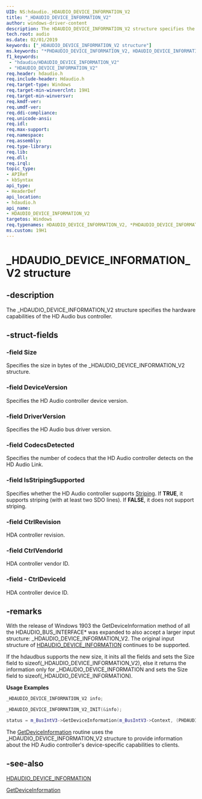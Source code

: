 ```yaml
---
UID: NS:hdaudio._HDAUDIO_DEVICE_INFORMATION_V2
title: "_HDAUDIO_DEVICE_INFORMATION_V2"
author: windows-driver-content
description: The HDAUDIO_DEVICE_INFORMATION_V2 structure specifies the hardware capabilities of the HD Audio bus controller.
tech.root: audio
ms.date: 02/01/2019
keywords: ["_HDAUDIO_DEVICE_INFORMATION_V2 structure"]
ms.keywords: "*PHDAUDIO_DEVICE_INFORMATION_V2, HDAUDIO_DEVICE_INFORMATION_V2, HDAUDIO_DEVICE_INFORMATION_V2 structure [Audio Devices], PHDAUDIO_DEVICE_INFORMATION_V2, PHDAUDIO_DEVICE_INFORMATION_V2 structure pointer [Audio Devices], _HDAUDIO_DEVICE_INFORMATION_V2, aud-prop2_3350e3d4-dfbe-4002-b237-2395f4a07c7f.xml, audio.HDAUDIO_DEVICE_INFORMATION_V2, hdaudio/HDAUDIO_DEVICE_INFORMATION_V2, hdaudio/PHDAUDIO_DEVICE_INFORMATION_V2"
f1_keywords:
 - "hdaudio/HDAUDIO_DEVICE_INFORMATION_V2"
 - "HDAUDIO_DEVICE_INFORMATION_V2"
req.header: hdaudio.h
req.include-header: Hdaudio.h
req.target-type: Windows
req.target-min-winverclnt: 19H1
req.target-min-winversvr: 
req.kmdf-ver: 
req.umdf-ver: 
req.ddi-compliance: 
req.unicode-ansi: 
req.idl: 
req.max-support: 
req.namespace: 
req.assembly: 
req.type-library: 
req.lib: 
req.dll: 
req.irql: 
topic_type:
- APIRef
- kbSyntax
api_type:
- HeaderDef
api_location:
- hdaudio.h
api_name:
- HDAUDIO_DEVICE_INFORMATION_V2
targetos: Windows
req.typenames: HDAUDIO_DEVICE_INFORMATION_V2, *PHDAUDIO_DEVICE_INFORMATION_V2
ms.custom: 19H1 
---
```


# _HDAUDIO_DEVICE_INFORMATION_V2 structure


## -description

The _HDAUDIO_DEVICE_INFORMATION_V2 structure specifies the hardware capabilities of the HD Audio bus controller.


## -struct-fields

### -field Size

Specifies the size in bytes of the _HDAUDIO_DEVICE_INFORMATION_V2 structure.

### -field DeviceVersion

Specifies the HD Audio controller device version.


### -field DriverVersion

Specifies the HD Audio bus driver version.


### -field CodecsDetected

Specifies the number of codecs that the HD Audio controller detects on the HD Audio Link.


### -field IsStripingSupported

Specifies whether the HD Audio controller supports [Striping](https://docs.microsoft.com/windows-hardware/drivers/audio/striping). If **TRUE**, it supports striping (with at least two SDO lines). If **FALSE**, it does not support striping.

### -field CtrlRevision

HDA controller revision.

### -field CtrlVendorId 

HDA controller vendor ID.

### -field - CtrlDeviceId

HDA controller device ID.



## -remarks

With the release of Windows 1903 the GetDeviceInformation method of all the HDAUDIO_BUS_INTERFACE* was expanded to also accept a larger input structure: _HDAUDIO_DEVICE_INFORMATION_V2. The original input structure of [HDAUDIO_DEVICE_INFORMATION](ns-hdaudio-_hdaudio_device_information.md) continues to be supported. 

If the hdaudbus supports the new size, it inits all the fields and sets the Size field to sizeof(_HDAUDIO_DEVICE_INFORMATION_V2), else it returns the information only for _HDAUDIO_DEVICE_INFORMATION and sets the Size field to sizeof(_HDAUDIO_DEVICE_INFORMATION).

**Usage Examples**

```cpp
_HDAUDIO_DEVICE_INFORMATION_V2 info;

_HDAUDIO_DEVICE_INFORMATION_V2_INIT(&info);

status = m_BusIntV3->GetDeviceInformation(m_BusIntV3->Context, (PHDAUDIO_DEVICE_INFORMATION)&info);
```    

The [GetDeviceInformation](https://docs.microsoft.com/windows-hardware/drivers/ddi/hdaudio/nc-hdaudio-pget_device_information) routine uses the _HDAUDIO_DEVICE_INFORMATION_V2 structure to provide information about the HD Audio controller's device-specific capabilities to clients.


## -see-also

[HDAUDIO_DEVICE_INFORMATION](ns-hdaudio-_hdaudio_device_information.md) 

[GetDeviceInformation](https://docs.microsoft.com/windows-hardware/drivers/ddi/hdaudio/nc-hdaudio-pget_device_information) 

 

 

